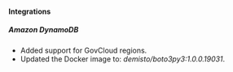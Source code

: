 
#### Integrations
##### Amazon DynamoDB
- Added support for GovCloud regions.
- Updated the Docker image to: *demisto/boto3py3:1.0.0.19031*.